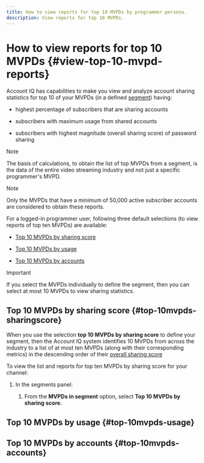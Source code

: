 ```yaml
---
title: How to view reports for top 10 MVPDs by programmer persona.
description: View reports for top 10 MVPDs.
---
```


# How to view reports for top 10 MVPDs {#view-top-10-mvpd-reports}

Account IQ has capabilities to make you view and analyze account sharing statistics for top 10 of your MVPDs (in a defined [segment](/help/AccountIQ/product-concepts.md#segmet-def)) having:

* highest percentage of subscribers that are sharing accounts

* subscribers with maximum usage from shared accounts

* subscribers with highest magnitude (overall sharing score) of password sharing

>[!NOTE]
>
>The basis of calculations, to obtain the list of top MVPDs from a segment, is the data of the entire video streaming industry and not just a specific programmer's MVPD.

>[!NOTE]
>
>Only the MVPDs that have a minimum of 50,000 active subscriber accounts are considered to obtain these reports.

For a logged-in programmer user, following three default selections (to view reports of top ten MVPDs) are available:

* [Top 10 MVPDs by sharing score](#top-10mvpds-sharingscore)

* [Top 10 MVPDs by usage](#top-10mvpds-usage)

* [Top 10 MVPDs by accounts](#top-10mvpds-accounts)

>[!IMPORTANT]
>
>If you select the MVPDs individually to define the segment, then you can select at most 10 MVPDs to view sharing statistics.

## Top 10 MVPDs by sharing score {#top-10mvpds-sharingscore}

When you use the selection **top 10 MVPDs by sharing score** to define your segment, then the Account IQ system identifies 10 MVPDs from across the industry to a list of at most ten MVPDs (along with their corresponding metrics) in the descending order of their [overall sharing score](/help/AccountIQ/product-concepts.md#overall-sharing-score)

To view the list and reports for top ten MVPDs by sharing score for your channel:

1. In the segments panel:

   1. From the **MVPDs in segment** option, select **Top 10 MVPDs by sharing score**.

## Top 10 MVPDs by usage {#top-10mvpds-usage}

## Top 10 MVPDs by accounts {#top-10mvpds-accounts}

